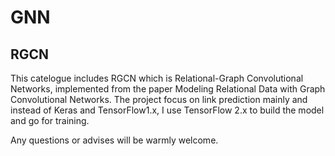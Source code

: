 # GNN

## RGCN

This catelogue includes RGCN which is Relational-Graph Convolutional Networks, implemented from the paper Modeling Relational Data with Graph Convolutional Networks. The project focus on link prediction mainly and instead of Keras and TensorFlow1.x, I use TensorFlow 2.x to build the model and go for training. 

Any questions or advises will be warmly welcome.
